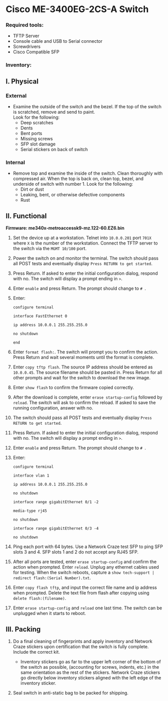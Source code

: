 # Cisco ME-3400EG-2CS-A Switch

### Required tools:
- TFTP Server
- Console cable and USB to Serial connector
- Screwdrivers
- Cisco Compatible SFP

### Inventory:

## I. Physical

 

### External
- Examine the outside of the switch and the bezel. If the top of the switch is scratched, remove and send to paint.  
Look for the following:
	- Deep scratches
	- Dents
	- Bent ports
	- Missing screws 
	- SFP slot damage
	- Serial stickers on back of switch

### Internal

- Remove top and examine the inside of the switch. Clean thoroughly with compressed air. When the top is back on, clean top, bezel, and underside of switch with number 1. Look for the following:
	- Dirt or dust
	- Leaking, bent, or otherwise defective components
	- Rust
	
## II. Functional

**Firmware: me340x-metroaccessk9-mz.122-60.EZ6.bin**

1. Set the device up at a workstation.  Telnet into `10.0.0.201` port `701X` where `X` is the number of the workstation. Connect the TFTP server to the switch via the `MGMT 10/100` port.

1. Power the switch on and monitor the terminal. The switch should pass all POST tests and eventually display `Press RETURN to get started`.

1. Press Return. If asked to enter the initial configuration dialog, respond with no. The switch will display a prompt ending in `>`.

1. Enter `enable` and press Return. The prompt should change to `# `.

1. Enter:

	`configure terminal`

	`interface FastEthernet 0`

	`ip address 10.0.0.1 255.255.255.0`

	`no shutdown`

	`end`

1. Enter `format flash:`. The switch will prompt you to confirm the action. Press Return and wait several moments until the format is complete.

1. Enter `copy tftp flash`. The source IP address should be entered as `10.0.0.45`. The source filename should be pasted in. Press Return for all other prompts and wait for the switch to download the new image.

1. Enter `show flash` to confirm the firmware copied correctly.

1. After the download is complete, enter `erase startup-config` followed by `reload`. The switch will ask to confirm the reload. If asked to save the running configuration, answer with no.

1. The switch should pass all POST tests and eventually display `Press RETURN to get started`.

1. Press Return. If asked to enter the initial configuration dialog, respond with no. The switch will display a prompt ending in `>`.

1. Enter `enable` and press Return. The prompt should change to `# `.

1. Enter:
 
	`configure terminal`

	`interface vlan 1`

	`ip address 10.0.0.1 255.255.255.0`

	`no shutdown`

	`interface range gigabitEthernet 0/1 -2`

	`media-type rj45`

	`no shutdown`

	`interface range gigabitEthernet 0/3 -4`

	`no shutdown`

1. Ping each port with 64 bytes. Use a Network Craze test SFP to ping SFP slots 3 and 4. SFP slots 1 and 2 do not accept any RJ45 SFP.

1. After all ports are tested, enter `erase startup-config` and confirm the action when prompted. Enter `reload`. Unplug any ethernet cables used for testing. When the switch reboots, capture a `show tech-support | redirect flash:(Serial Number).txt`.  

1. Enter `copy flash tftp`, and input the correct file name and ip address when prompted. Delete the text file from flash after copying using `delete flash:(filename)`.  

1. Enter `erase startup-config` and `reload` one last time. The switch can be unplugged when it starts to reboot. 

## III. Packing

1. Do a final cleaning of fingerprints and apply inventory and Network Craze stickers upon certification that the switch is fully complete. Include the correct kit.

	- Inventory stickers go as far to the upper left corner of the bottom of the switch as possible, (accounting for screws, indents, etc.) in the same orientation as the rest of the stickers. Network Craze stickers go directly below inventory stickers aligned with the left edge of the inventory sticker.

1. Seal switch in anti-static bag to be packed for shipping.
